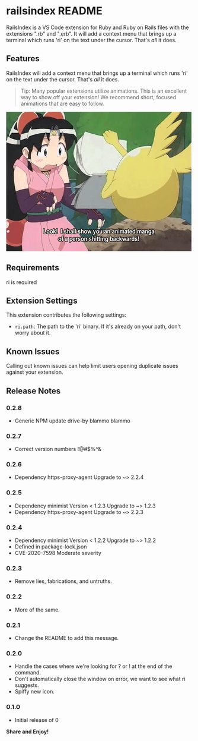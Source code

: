 # railsindex README

RailsIndex is a VS Code extension for Ruby and Ruby on Rails files with the extensions ".rb" and ".erb".  It will add a context menu that brings up a terminal which runs 'ri' on the text under the cursor.  That's _all_ it does.

## Features

RailsIndex will add a context menu that brings up a terminal which runs 'ri' on the text under the cursor.  That's _all_ it does.

> Tip: Many popular extensions utilize animations. This is an excellent way to show off your extension! We recommend short, focused animations that are easy to follow.

![Short Animation](https://github.com/brianmcfadden/railsindex/raw/master/images/shinobu.gif)

## Requirements

ri is required

## Extension Settings

This extension contributes the following settings:

* `ri.path`: The path to the 'ri' binary.  If it's already on your path, don't worry about it.

## Known Issues

Calling out known issues can help limit users opening duplicate issues against your extension.

## Release Notes

### 0.2.8

* Generic NPM update drive-by blammo blammo

### 0.2.7

* Correct version numbers !@#$%^&

### 0.2.6

* Dependency https-proxy-agent	Upgrade to ~> 2.2.4

### 0.2.5

* Dependency minimist 	Version < 1.2.3 	Upgrade to ~> 1.2.3
* Dependency https-proxy-agent	Upgrade to ~> 2.2.3

### 0.2.4

* Dependency minimist 	Version < 1.2.2 	Upgrade to ~> 1.2.2
* Defined in package-lock.json
* CVE-2020-7598 Moderate severity

### 0.2.3

* Remove lies, fabrications, and untruths.

### 0.2.2

* More of the same.

### 0.2.1

* Change the README to add this message.

### 0.2.0

* Handle the cases where we're looking for ? or ! at the end of the command.
* Don't automatically close the window on error, we want to see what ri suggests.
* Spiffy new icon.

### 0.1.0

* Initial release of 0

**Share and Enjoy!**
